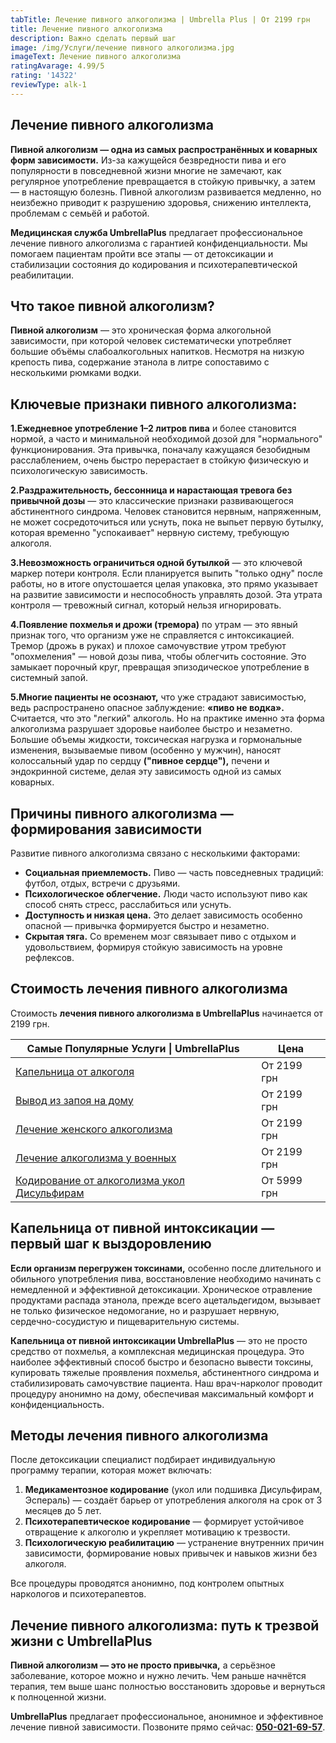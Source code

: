 ```yaml
---
tabTitle: Лечение пивного алкоголизма | Umbrella Plus | От 2199 грн
title: Лечение пивного алкоголизма
description: Важно сделать первый шаг
image: /img/Услуги/лечение пивного алкоголизма.jpg
imageText: Лечение пивного алкоголизма
ratingAvarage: 4.99/5
rating: '14322'
reviewType: alk-1
---
```


## Лечение пивного алкоголизма

**Пивной алкоголизм — одна из самых распространённых и коварных форм зависимости.** Из-за кажущейся безвредности пива и его популярности в повседневной жизни многие не замечают, как регулярное употребление превращается в стойкую привычку, а затем — в настоящую болезнь. Пивной алкоголизм развивается медленно, но неизбежно приводит к разрушению здоровья, снижению интеллекта, проблемам с семьёй и работой.

**Медицинская служба UmbrellaPlus** предлагает профессиональное лечение пивного алкоголизма с гарантией конфиденциальности. Мы помогаем пациентам пройти все этапы — от детоксикации и стабилизации состояния до кодирования и психотерапевтической реабилитации.

## Что такое пивной алкоголизм?

**Пивной алкоголизм** — это хроническая форма алкогольной зависимости, при которой человек систематически употребляет большие объёмы слабоалкогольных напитков. Несмотря на низкую крепость пива, содержание этанола в литре сопоставимо с несколькими рюмками водки.

## Ключевые признаки пивного алкоголизма:

**1.Ежедневное употребление 1–2 литров пива** и более становится нормой, а часто и минимальной необходимой дозой для "нормального" функционирования. Эта привычка, поначалу кажущаяся безобидным расслаблением, очень быстро перерастает в стойкую физическую и психологическую зависимость.

**2.Раздражительность, бессонница и нарастающая тревога без привычной дозы** — это классические признаки развивающегося абстинентного синдрома. Человек становится нервным, напряженным, не может сосредоточиться или уснуть, пока не выпьет первую бутылку, которая временно "успокаивает" нервную систему, требующую алкоголя.

**3.Невозможность ограничиться одной бутылкой** — это ключевой маркер потери контроля. Если планируется выпить "только одну" после работы, но в итоге опустошается целая упаковка, это прямо указывает на развитие зависимости и неспособность управлять дозой. Эта утрата контроля — тревожный сигнал, который нельзя игнорировать.

**4.Появление похмелья и дрожи (тремора)** по утрам — это явный признак того, что организм уже не справляется с интоксикацией. Тремор (дрожь в руках) и плохое самочувствие утром требуют "опохмеления" — новой дозы пива, чтобы облегчить состояние. Это замыкает порочный круг, превращая эпизодическое употребление в системный запой.

**5.Многие пациенты не осознают,** что уже страдают зависимостью, ведь распространено опасное заблуждение: **«пиво не водка».** Считается, что это "легкий" алкоголь. Но на практике именно эта форма алкоголизма разрушает здоровье наиболее быстро и незаметно. Большие объемы жидкости, токсическая нагрузка и гормональные изменения, вызываемые пивом (особенно у мужчин), наносят колоссальный удар по сердцу **("пивное сердце"),** печени и эндокринной системе, делая эту зависимость одной из самых коварных.

## Причины пивного алкоголизма — формирования зависимости

Развитие пивного алкоголизма связано с несколькими факторами:

* **Социальная приемлемость.** Пиво — часть повседневных традиций: футбол, отдых, встречи с друзьями.
* **Психологическое облегчение.** Люди часто используют пиво как способ снять стресс, расслабиться или уснуть.
* **Доступность и низкая цена.** Это делает зависимость особенно опасной — привычка формируется быстро и незаметно.
* **Скрытая тяга.** Со временем мозг связывает пиво с отдыхом и удовольствием, формируя стойкую зависимость на уровне рефлексов.

## Стоимость лечения пивного алкоголизма

Стоимость **лечения пивного алкоголизма в UmbrellaPlus** начинается от 2199 грн.

| Самые Популярные Услуги \| UmbrellaPlus                                                       | Цена        |
| --------------------------------------------------------------------------------------------- | ----------- |
| [Капельница от алкоголя](kapelnica-ot-alkogolia-UmbrellaPlus)                                 | От 2199 грн |
| [Вывод из запоя на дому](Vivod-iz-zapoia-na-domy-UmbrellaPlus)                                | От 2199 грн |
| [Лечение женского алкоголизма](lechenie-jenskogo-alkogolizma-umbrellaplus)                    | От 2199 грн |
| [Лечение алкоголизма у военных](lechenie-alk-y-voenih)                                        | От 2199 грн |
| [Кодирование от алкоголизма укол Дисульфирам](kodirovka-ot-alkogolia-disulfiram-umbrellaplus) | От 5999 грн |

## Капельница от пивной интоксикации — первый шаг к выздоровлению

**Если организм перегружен токсинами,** особенно после длительного и обильного употребления пива, восстановление необходимо начинать с немедленной и эффективной детоксикации. Хроническое отравление продуктами распада этанола, прежде всего ацетальдегидом, вызывает не только физическое недомогание, но и разрушает нервную, сердечно-сосудистую и пищеварительную системы.

**Капельница от пивной интоксикации UmbrellaPlus** — это не просто средство от похмелья, а комплексная медицинская процедура. Это наиболее эффективный способ быстро и безопасно вывести токсины, купировать тяжелые проявления похмелья, абстинентного синдрома и стабилизировать самочувствие пациента. Наш врач-нарколог проводит процедуру анонимно на дому, обеспечивая максимальный комфорт и конфиденциальность.

## Методы лечения пивного алкоголизма

После детоксикации специалист подбирает индивидуальную программу терапии, которая может включать:

1. **Медикаментозное кодирование** (укол или подшивка Дисульфирам, Эспераль) — создаёт барьер от употребления алкоголя на срок от 3 месяцев до 5 лет.
2. **Психотерапевтическое кодирование** — формирует устойчивое отвращение к алкоголю и укрепляет мотивацию к трезвости.
3. **Психологическую реабилитацию** — устранение внутренних причин зависимости, формирование новых привычек и навыков жизни без алкоголя.

Все процедуры проводятся анонимно, под контролем опытных наркологов и психотерапевтов.

## Лечение пивного алкоголизма: путь к трезвой жизни с UmbrellaPlus

**Пивной алкоголизм — это не просто привычка,** а серьёзное заболевание, которое можно и нужно лечить. Чем раньше начнётся терапия, тем выше шанс полностью восстановить здоровье и вернуться к полноценной жизни.

**UmbrellaPlus** предлагает профессиональное, анонимное и эффективное лечение пивной зависимости. Позвоните прямо сейчас: **[050-021-69-57](tel:0500216957)**.
